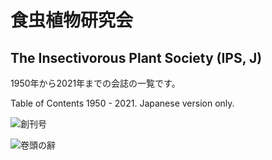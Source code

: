 # 食虫植物研究会
## The Insectivorous Plant Society (IPS, J)

1950年から2021年までの会誌の一覧です。

Table of Contents 1950 - 2021. Japanese version only.

![創刊号](https://github.com/tsajiki/IPS-Japan/blob/master/Journals/001/DSC_3896.jpg)

![卷頭の辭](https://github.com/tsajiki/IPS-Japan/blob/master/Journals/001/DSC_3900.jpg)